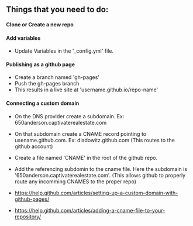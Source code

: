 ## Things that you need to do:

#### Clone or Create a new repo

#### Add variables
* Update Variables in the '_config.yml' file. 

#### Publishing as a github page
* Create a branch named 'gh-pages'
* Push the gh-pages branch
* This results in a live site at 'username.github.io/repo-name'


#### Connecting a custom domain
* On the DNS provider create a subdomain. Ex: 650anderson.captivaterealestate.com
* On that subdomain create a CNAME record pointing to usename.github.com. Ex: dladowitz.github.com (This routes to the github account)
* Create a file named 'CNAME' in the root of the github repo. 
* Add the referencing subdomin to the cname file. Here the subdomain is '650anderson.captivaterealestate.com'. (This allows github to properly route any incomming CNAMES to the proper repo)


* https://help.github.com/articles/setting-up-a-custom-domain-with-github-pages/
* https://help.github.com/articles/adding-a-cname-file-to-your-repository/